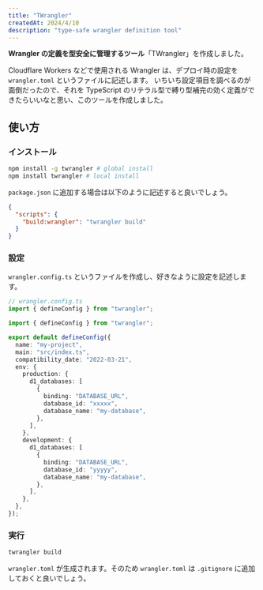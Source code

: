 ```yaml
---
title: "TWrangler"
createdAt: 2024/4/10
description: "type-safe wrangler definition tool"
---
```


**Wrangler の定義を型安全に管理するツール**「TWrangler」を作成しました。

Cloudflare Workers などで使用される Wrangler は、デプロイ時の設定を `wrangler.toml` というファイルに記述します。
いちいち設定項目を調べるのが面倒だったので、それを TypeScript のリテラル型で縛り型補完の効く定義ができたらいいなと思い、このツールを作成しました。

## 使い方

### インストール

```bash
npm install -g twrangler # global install
npm install twrangler # local install
```

`package.json` に追加する場合は以下のように記述すると良いでしょう。

```json
{
  "scripts": {
    "build:wrangler": "twrangler build"
  }
}
```

### 設定

`wrangler.config.ts` というファイルを作成し、好きなように設定を記述します。

```ts
// wrangler.config.ts
import { defineConfig } from "twrangler";

import { defineConfig } from "twrangler";

export default defineConfig({
  name: "my-project",
  main: "src/index.ts",
  compatibility_date: "2022-03-21",
  env: {
    production: {
      d1_databases: [
        {
          binding: "DATABASE_URL",
          database_id: "xxxxx",
          database_name: "my-database",
        },
      ],
    },
    development: {
      d1_databases: [
        {
          binding: "DATABASE_URL",
          database_id: "yyyyy",
          database_name: "my-database",
        },
      ],
    },
  },
});
```

### 実行

```bash
twrangler build
```

`wrangler.toml` が生成されます。そのため `wrangler.toml` は `.gitignore` に追加しておくと良いでしょう。

